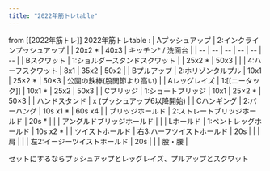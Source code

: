 ```yaml
---
title: "2022年筋トレtable"
---
```


from [[2022年筋トレ]]
2022年筋トレtable
:
| Aプッシュアップ | 2:インクラインプッシュアップ |  | 20x2 * | 40x3 | キッチン* / 洗面台 |
| -- | -- | -- | -- | -- | -- |
| Bスクワット | 1:ショルダースタンドスクワット |  | 25x2 * | 50x3 |
|  | 4:ハーフスクワット | 8x1 | 35x2 | 50x2 |
| Bプルアップ | 2:ホリゾンタルプル | 10x1 | 25×2 * | 50×3 | 公園の鉄棒(股関節より高い) |
| Aレッグレイズ | 1:[[ニータック]] | 10x1 * | 25x2 | 50x3 |
| Cブリッジ | 1:ショートブリッジ | 10x1 | 25×2 * | 50×3 |
| ハンドスタンド | x (プッシュアップ6以降開始) |
| Cハンギング | 2:バーハング | 10s x1 * | 60s x4 |
| ブリッジホールド | 2:ストレートブリッジホールド | 20s * |
|  | アングルドブリッジホールド |  |
| Lホールド | 1:ベントレッグホールド | 10s x2 * |
| ツイストホールド | 右3:ハーフツイストホールド | 20s |  |  | 肩 |
|  | 左2:イージーツイストホールド | 20s |  |  | 股・腰 |

セットにするならプッシュアップとレッグレイズ、プルアップとスクワット

